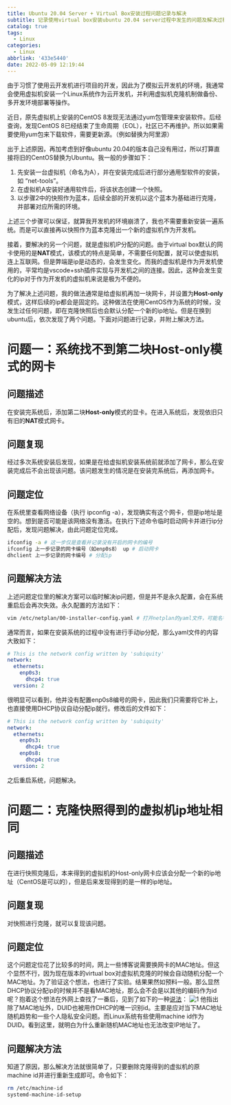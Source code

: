 ```yaml
---
title: Ubuntu 20.04 Server + Virtual Box安装过程问题记录与解决
subtitle: 记录使用virtual box安装ubuntu 20.04 server过程中发生的问题及解决过程。
catalog: true
tags:
  - Linux
categories:
  - Linux
abbrlink: '433e5440'
date: 2022-05-09 12:19:44
---
```


由于习惯了使用云开发机进行项目的开发，因此为了模拟云开发机的环境，我通常会使用虚拟机安装一个Linux系统作为云开发机，并利用虚拟机克隆机制做备份、多开发环境部署等操作。

近日，原先虚拟机上安装的CentOS 8发现无法通过yum包管理来安装软件。后经查询，发现CentOS 8已经结束了生命周期（EOL），社区已不再维护。所以如果需要使用yum包来下载软件，需要更新源。（例如替换为阿里源）

出于上述原因，再加考虑到好像ubuntu 20.04的版本自己没有用过，所以打算直接将旧的CentOS替换为Ubuntu。我一般的步骤如下：
1. 先安装一台虚拟机（命名为A），并在安装完成后进行部分通用型软件的安装，如 “net-tools”。
2. 在虚拟机A安装好通用软件后，将该状态创建一个快照。
3. 以步骤2中的快照作为蓝本，后续全部的开发机以这个蓝本为基础进行克隆，并部署对应所需的环境。

上述三个步骤可以保证，就算我开发机的环境崩溃了，我也不需要重新安装一遍系统。而是可以直接再以快照作为蓝本克隆出一个新的虚拟机作为开发机。

接着，要解决的另一个问题，就是虚拟机IP分配的问题。由于virtual box默认的网卡使用的是**NAT**模式，该模式的特点是简单，不需要任何配置，就可以使虚拟机连上互联网。但是弊端是ip是动态的，会发生变化。而我的虚拟机是作为开发机使用的，平常均是vscode+ssh插件实现与开发机之间的连接。因此，这种会发生变化的ip对于作为开发机的虚拟机来说是极为不便的。

为了解决上述问题，我的做法通常是给虚拟机再加一块网卡，并设置为**Host-only**模式，这样后续的ip都会是固定的。这种做法在使用CentOS作为系统的时候，没发生过任何问题，即在克隆快照后也会默认分配一个新的ip地址。但是在换到ubuntu后，依次发现了两个问题。下面对问题进行记录，并附上解决方法。

# 问题一：系统找不到第二块Host-only模式的网卡
## 问题描述
在安装完系统后，添加第二块**Host-only**模式的显卡。在进入系统后，发现依旧只有旧的**NAT**模式网卡。

## 问题复现
经过多次系统安装后发现，如果是在给虚拟机安装系统前就添加了网卡，那么在安装完成后不会出现该问题。该问题发生的情况是在安装完系统后，再添加网卡。

## 问题定位
在系统里查看网络设备（执行 ipconfig -a），发现确实有这个网卡，但是ip地址是空的。想到是否可能是该网络没有激活。在执行下述命令临时启动网卡并进行ip分配后，发现问题解决，由此问题定位完成。
```bash
ifconfig -a # 这一步仅是查看并记录没有开启的网卡的编号
ifconfig 上一步记录的网卡编号（如enp0s8） up # 启动网卡
dhclient 上一步记录的网卡编号 # 分配ip
```

## 问题解决方法
上述问题定位里的解决方案可以临时解决ip问题，但是并不是永久配置，会在系统重启后会再次失效。永久配置的方法如下：
```bash
vim /etc/netplan/00-installer-config.yaml # 打开netplan的yaml文件，可能名字会不一样
```
通常而言，如果在安装系统的过程中没有进行手动ip分配，那么yaml文件的内容大致如下：
```yaml
# This is the network config written by 'subiquity'
network:
  ethernets:
    enp0s3:
      dhcp4: true
  version: 2
```
很明显可以看到，他并没有配置enp0s8编号的网卡，因此我们只需要将它补上，也直接使用DHCP协议自动分配ip就行。修改后的文件如下：
```yaml
# This is the network config written by 'subiquity'
network:
  ethernets:
    enp0s3:
      dhcp4: true
    enp0s8:
      dhcp4: true
  version: 2
```
之后重启系统，问题解决。

# 问题二：克隆快照得到的虚拟机ip地址相同
## 问题描述
在进行快照克隆后，本来得到的虚拟机的Host-only网卡应该会分配一个新的ip地址（CentOS是可以的），但是后来发现得到的是一样的ip地址。

## 问题复现
对快照进行克隆，就可以复现该问题。

## 问题定位
这个问题定位花了比较多的时间，网上一些博客说需要换网卡的MAC地址。但这个显然不行，因为现在版本的virtual box对虚拟机克隆的时候会自动随机分配一个MAC地址。为了验证这个想法，也进行了实验。结果果然如预料一般。那么显然DHCP协议分配ip的时候并不是看MAC地址，那么会不会是以其他的编码作为id呢？抱着这个想法在外网上查找了一番后，见到了如下的一种[说法](https://forums.virtualbox.org/viewtopic.php?f=6&t=100850#p489404)：
![1](https://cdn.jsdelivr.net/gh/vwonx/blog-imgs/ubuntu-vb-problems-record/1.png)
他指出除了MAC地址外，DUID也被用作DHCP的唯一识别id。主要是应对当下MAC地址随机趋势和一些个人隐私安全问题。而Linux系统有些使用machine id作为DUID。看到这里，就明白为什么重新随机MAC地址也无法改变IP地址了。

## 问题解决方法 
知道了原因，那么解决方法就很简单了，只要删除克隆得到的虚拟机的原machine id并进行重新生成即可。命令如下：
```bash
rm /etc/machine-id
systemd-machine-id-setup
```